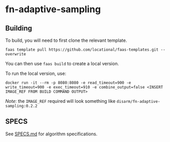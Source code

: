 # fn-adaptive-sampling

## Building

To build, you will need to first clone the relevant template. 

`faas template pull https://github.com/locational/faas-templates.git --overwrite`

You can then use `faas build` to create a local version.

To run the local version, use:

`docker run -it --rm -p 8080:8080 -e read_timeout=900 -e write_timeout=900 -e exec_timeout=910 -e combine_output=false <INSERT IMAGE_REF FROM BUILD COMMAND OUTPUT>`

_Note_: the `IMAGE_REF` required will look something like `disarm/fn-adaptive-sampling:0.2.2`

## SPECS

See [SPECS.md](./SPECS.md) for algorithm specifications.